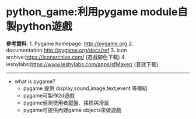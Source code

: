 # python_game:利用pygame module自製python遊戲

 **參考資料**:
        1. Pygame homepage: http://pygame.org
        2. documentation:http://pygame.org/docs/ref
        3. icon archive:https://iconarchive.com/ (遊戲腳色下載)
        4. leshylabs:https://www.leshylabs.com/apps/sfMaker/ (音效下載)
        
        
 ------
* what is pygame?
  * pygame 提供 display,sound,image,text,event 等模組
  * pygame可製作2d遊戲
  * pygame偵測使用者鍵盤、搖桿與滑鼠
  * pygame可提供內建game objects來做遊戲

